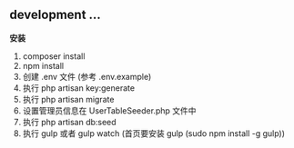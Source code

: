 development ...
---------------

**安装**

 1. composer install
 2. npm install
 3. 创建 .env 文件 (参考 .env.example)
 4. 执行 php artisan key:generate
 5. 执行 php artisan migrate
 6. 设置管理员信息在 UserTableSeeder.php 文件中
 7. 执行 php artisan db:seed
 8. 执行 gulp 或者 gulp watch (首页要安装 gulp (sudo npm install -g gulp))
